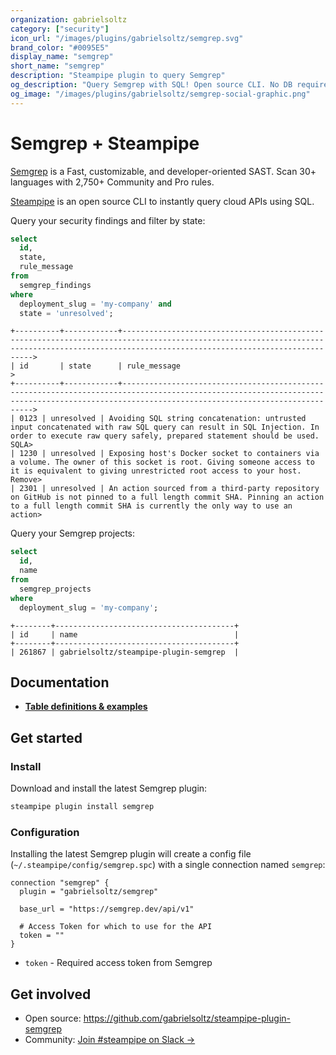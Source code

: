 ```yaml
---
organization: gabrielsoltz
category: ["security"]
icon_url: "/images/plugins/gabrielsoltz/semgrep.svg"
brand_color: "#0095E5"
display_name: "semgrep"
short_name: "semgrep"
description: "Steampipe plugin to query Semgrep"
og_description: "Query Semgrep with SQL! Open source CLI. No DB required."
og_image: "/images/plugins/gabrielsoltz/semgrep-social-graphic.png"
---
```


# Semgrep + Steampipe

[Semgrep](https://semgrep.dev/) is a Fast, customizable, and developer-oriented SAST. Scan 30+ languages with 2,750+ Community and Pro rules.

[Steampipe](https://steampipe.io) is an open source CLI to instantly query cloud APIs using SQL.

Query your security findings and filter by state:

```sql
select
  id,
  state,
  rule_message
from
  semgrep_findings
where
  deployment_slug = 'my-company' and
  state = 'unresolved';
```

```
+----------+------------+---------------------------------------------------------------------------------------------------------------------------------------------------------------------------------------------->
| id       | state      | rule_message                                                                                                                                                                                 >
+----------+------------+---------------------------------------------------------------------------------------------------------------------------------------------------------------------------------------------->
| 0123 | unresolved | Avoiding SQL string concatenation: untrusted input concatenated with raw SQL query can result in SQL Injection. In order to execute raw query safely, prepared statement should be used. SQLA>
| 1230 | unresolved | Exposing host's Docker socket to containers via a volume. The owner of this socket is root. Giving someone access to it is equivalent to giving unrestricted root access to your host. Remove>
| 2301 | unresolved | An action sourced from a third-party repository on GitHub is not pinned to a full length commit SHA. Pinning an action to a full length commit SHA is currently the only way to use an action>
```

Query your Semgrep projects:

```sql
select
  id,
  name
from
  semgrep_projects
where
  deployment_slug = 'my-company';
```

```
+--------+----------------------------------------+
| id     | name                                   |
+--------+----------------------------------------+
| 261867 | gabrielsoltz/steampipe-plugin-semgrep  |
```

## Documentation

- **[Table definitions & examples](tables/index.md)**

## Get started

### Install

Download and install the latest Semgrep plugin:

```bash
steampipe plugin install semgrep
```

### Configuration

Installing the latest Semgrep plugin will create a config file (`~/.steampipe/config/semgrep.spc`) with a single connection named `semgrep`:

```hcl
connection "semgrep" {
  plugin = "gabrielsoltz/semgrep"

  base_url = "https://semgrep.dev/api/v1"

  # Access Token for which to use for the API
  token = ""
}
```

- `token` - Required access token from Semgrep

## Get involved

- Open source: https://github.com/gabrielsoltz/steampipe-plugin-semgrep
- Community: [Join #steampipe on Slack →](https://turbot.com/community/join)
